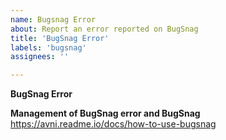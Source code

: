 ```yaml
---
name: Bugsnag Error
about: Report an error reported on BugSnag
title: 'BugSnag Error'
labels: 'bugsnag'
assignees: ''

---
```


**BugSnag Error**


**Management of BugSnag error and BugSnag**
https://avni.readme.io/docs/how-to-use-bugsnag
